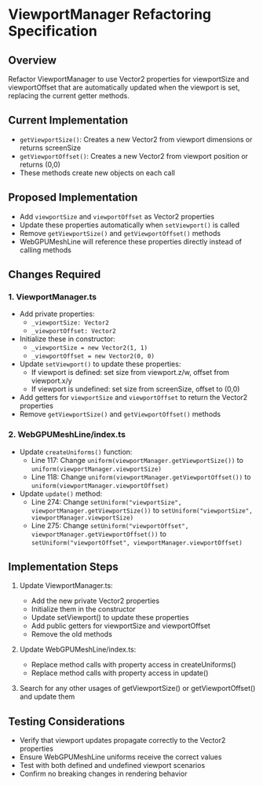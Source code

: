 # ViewportManager Refactoring Specification

## Overview
Refactor ViewportManager to use Vector2 properties for viewportSize and viewportOffset that are automatically updated when the viewport is set, replacing the current getter methods.

## Current Implementation
- `getViewportSize()`: Creates a new Vector2 from viewport dimensions or returns screenSize
- `getViewportOffset()`: Creates a new Vector2 from viewport position or returns (0,0)
- These methods create new objects on each call

## Proposed Implementation
- Add `viewportSize` and `viewportOffset` as Vector2 properties
- Update these properties automatically when `setViewport()` is called
- Remove `getViewportSize()` and `getViewportOffset()` methods
- WebGPUMeshLine will reference these properties directly instead of calling methods

## Changes Required

### 1. ViewportManager.ts
- Add private properties:
  - `_viewportSize: Vector2`
  - `_viewportOffset: Vector2`
- Initialize these in constructor:
  - `_viewportSize = new Vector2(1, 1)`
  - `_viewportOffset = new Vector2(0, 0)`
- Update `setViewport()` to update these properties:
  - If viewport is defined: set size from viewport.z/w, offset from viewport.x/y
  - If viewport is undefined: set size from screenSize, offset to (0,0)
- Add getters for `viewportSize` and `viewportOffset` to return the Vector2 properties
- Remove `getViewportSize()` and `getViewportOffset()` methods

### 2. WebGPUMeshLine/index.ts
- Update `createUniforms()` function:
  - Line 117: Change `uniform(viewportManager.getViewportSize())` to `uniform(viewportManager.viewportSize)`
  - Line 118: Change `uniform(viewportManager.getViewportOffset())` to `uniform(viewportManager.viewportOffset)`
- Update `update()` method:
  - Line 274: Change `setUniform("viewportSize", viewportManager.getViewportSize())` to `setUniform("viewportSize", viewportManager.viewportSize)`
  - Line 275: Change `setUniform("viewportOffset", viewportManager.getViewportOffset())` to `setUniform("viewportOffset", viewportManager.viewportOffset)`

## Implementation Steps

1. Update ViewportManager.ts:
   - Add the new private Vector2 properties
   - Initialize them in the constructor
   - Update setViewport() to update these properties
   - Add public getters for viewportSize and viewportOffset
   - Remove the old methods

2. Update WebGPUMeshLine/index.ts:
   - Replace method calls with property access in createUniforms()
   - Replace method calls with property access in update()

3. Search for any other usages of getViewportSize() or getViewportOffset() and update them

## Testing Considerations
- Verify that viewport updates propagate correctly to the Vector2 properties
- Ensure WebGPUMeshLine uniforms receive the correct values
- Test with both defined and undefined viewport scenarios
- Confirm no breaking changes in rendering behavior